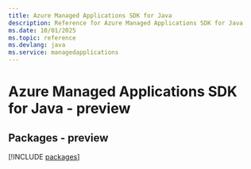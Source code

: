 ```yaml
---
title: Azure Managed Applications SDK for Java
description: Reference for Azure Managed Applications SDK for Java
ms.date: 10/01/2025
ms.topic: reference
ms.devlang: java
ms.service: managedapplications
---
```

# Azure Managed Applications SDK for Java - preview
## Packages - preview
[!INCLUDE [packages](managed-applications-index.md)]